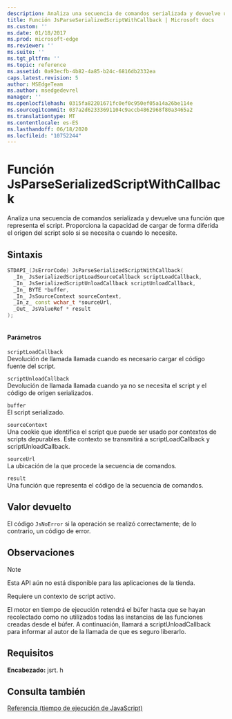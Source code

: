 ```yaml
---
description: Analiza una secuencia de comandos serializada y devuelve una función que representa el script. Proporciona la capacidad de cargar de forma diferida el origen del script solo si se necesita o cuando lo necesite.
title: Función JsParseSerializedScriptWithCallback | Microsoft docs
ms.custom: ''
ms.date: 01/18/2017
ms.prod: microsoft-edge
ms.reviewer: ''
ms.suite: ''
ms.tgt_pltfrm: ''
ms.topic: reference
ms.assetid: 0a93ecfb-4b82-4a85-b24c-6816db2332ea
caps.latest.revision: 5
author: MSEdgeTeam
ms.author: msedgedevrel
manager: ''
ms.openlocfilehash: 0315fa82201671fc0ef0c950ef05a14a26be114e
ms.sourcegitcommit: 037a2d62333691104c9accb4862968f80a3465a2
ms.translationtype: MT
ms.contentlocale: es-ES
ms.lasthandoff: 06/18/2020
ms.locfileid: "10752244"
---
```

# Función JsParseSerializedScriptWithCallback
Analiza una secuencia de comandos serializada y devuelve una función que representa el script. Proporciona la capacidad de cargar de forma diferida el origen del script solo si se necesita o cuando lo necesite.  
  
## Sintaxis  
  
```cpp  
STDAPI_(JsErrorCode) JsParseSerializedScriptWithCallback(  
  _In_ JsSerializedScriptLoadSourceCallback scriptLoadCallback,  
  _In_ JsSerializedScriptUnloadCallback scriptUnloadCallback,  
  _In_ BYTE *buffer,  
  _In_ JsSourceContext sourceContext,  
  _In_z_ const wchar_t *sourceUrl,  
  _Out_ JsValueRef * result  
);  
  
```  
  
#### Parámetros  
 `scriptLoadCallback`  
 Devolución de llamada llamada cuando es necesario cargar el código fuente del script.  
  
 `scriptUnloadCallback`  
 Devolución de llamada llamada cuando ya no se necesita el script y el código de origen serializados.  
  
 `buffer`  
 El script serializado.  
  
 `sourceContext`  
 Una cookie que identifica el script que puede ser usado por contextos de scripts depurables.     Este contexto se transmitirá a scriptLoadCallback y scriptUnloadCallback.  
  
 `sourceUrl`  
 La ubicación de la que procede la secuencia de comandos.  
  
 `result`  
 Una función que representa el código de la secuencia de comandos.  
  
## Valor devuelto  
 El código `JsNoError` si la operación se realizó correctamente; de lo contrario, un código de error.  
  
## Observaciones  
  
> [!NOTE]
>  Esta API aún no está disponible para las aplicaciones de la tienda.  
  
 Requiere un contexto de script activo.  
  
 El motor en tiempo de ejecución retendrá el búfer hasta que se hayan recolectado como no utilizados todas las instancias de las funciones creadas desde el búfer.  A continuación, llamará a scriptUnloadCallback para informar al autor de la llamada de que es seguro liberarlo.  
  
## Requisitos  
 **Encabezado:** jsrt. h  
  
## Consulta también  
 [Referencia (tiempo de ejecución de JavaScript)](../chakra-hosting/reference-javascript-runtime.md)